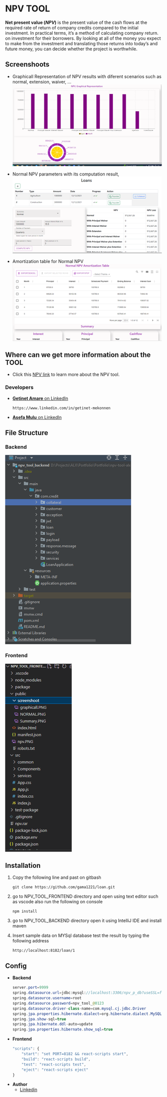 # NPV TOOL

**Net present value (_NPV_)** is the present value of the cash flows at the required rate of return of company credits compared to the initial investment. In practical terms, it’s a method of calculating company return. on investment for their borrowers. By looking at all of the money you expect to make from the investment and translating those returns into today’s and future money, you can decide whether the project is worthwhile.

## Screenshoots

- Graphicall Representation of NPV results with diferent scenarios such as normal, extension, waiver, ...
  ![Unable to display image](./cbe_loan_frontend/public/screenshoot/graphicall.PNG)

- Normal NPV parameters with its computation result,
  ![Unable to display image](./cbe_loan_frontend/public/screenshoot/NORMAL.PNG)

- Amortization table for Normal NPV
  ![Unable to display image](./cbe_loan_frontend/public/screenshoot/Summary.PNG)

## Where can we get more information about the TOOL

- Click this [NPV link](https://gama1221.github.io/npv/#) to learn more about the NPV tool.

### Developers

- [**Getinet Amare** on LinkedIn ](https://www.linkedin.com/in/getinet-mekonnen)
  ```github
  https://www.linkedin.com/in/getinet-mekonnen
  ```
- [**Asefa Mulu** on LinkedIn ](https://www.linkedin.com/in/getinet-mekonnen)

## File Structure

### Backend

![Unable to display image](./cbe_loan_frontend/public/screenshoot/backFileStructure.PNG)

### Frontend

![Unable to display image](./cbe_loan_frontend/public/screenshoot/frontFileStructure.PNG)

## Installation

1. Copy the following line and past on gitbash

   ```github
   git clone https://github.com/gama1221/loan.git
   ```

2. go to NPV_TOOL_FRONTEND directory and open using text editor such as vscode also run the following on console
   ```npm
   npm install
   ```
3. go to NPV_TOOL_BACKEND directory open it using IntelliJ IDE and install maven
4. Insert sample data on MYSql database test the result by typing the following address

   ```
   http://localhost:8182/loan/1

   ```

## Config

- **Backend**
  ```java
  server.port=9999
  spring.datasource.url=jdbc:mysql://localhost:3306/npv_p_db?useSSL=false
  spring.datasource.username=root
  spring.datasource.password=npv_tool_@0123
  spring.datasource.driver-class-name=com.mysql.cj.jdbc.Driver
  spring.jpa.properties.hibernate.dialect=org.hibernate.dialect.MySQL8Dialect
  spring.jpa.show-sql=true
  spring.jpa.hibernate.ddl-auto=update
  spring.jpa.properties.hibernate.show_sql=true
  ```
- **Frontend**
  ```js
  "scripts": {
      "start": "set PORT=8182 && react-scripts start",
      "build": "react-scripts build",
      "test": "react-scripts test",
      "eject": "react-scripts eject"
  }
  ```
- **Author**
    - [Linkedin](https://www.linkedin.com/in/getinet-mekonnen/)
